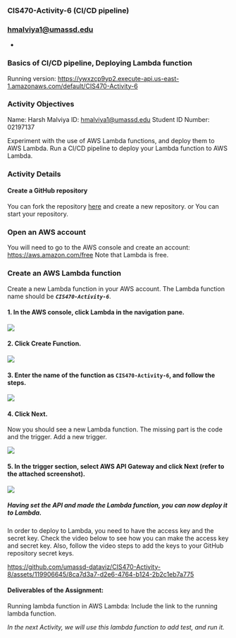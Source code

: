 ### CIS470-Activity-6 (CI/CD pipeline)
### hmalviya1@umassd.edu
-
###
### Basics of CI/CD pipeline, Deploying Lambda function
Running version: https://ywxzcp9yp2.execute-api.us-east-1.amazonaws.com/default/CIS470-Activity-6

### Activity Objectives
Name: Harsh Malviya
ID: hmalviya1@umassd.edu
Student ID Number: 02197137

Experiment with the use of AWS Lambda functions, and deploy them to AWS Lambda.
Run a CI/CD pipeline to deploy your Lambda function to AWS Lambda.

### Activity Details

#### Create a GitHub repository
You can fork the repository [here](https://github.com/umassd-dataviz/CIS470-Activity-6-CICD-AWS.git) and create a new repository. or You can start your repository.

### Open an AWS account
You will need to go to the AWS console and create an account: https://aws.amazon.com/free
Note that Lambda  is free.

### Create an AWS Lambda function
Create a new Lambda function in your AWS account. The Lambda function name should be ***`CIS470-Activity-6`***.


#### 1. In the AWS console, click **Lambda** in the navigation pane.

<img src="./imgs/Lambda1.png">

#### 2. Click **Create Function**.

<img src="./imgs/Lambda2.png">

#### 3. Enter the name of the function as `CIS470-Activity-6`, and follow the steps.

<img src="./imgs/Lambda3.png">

#### 4. Click **Next**.

Now you should see a new Lambda function. The missing part is the code and the trigger.
Add a new trigger.

<img src="./imgs/Lambda4.png">

#### 5. In the trigger section, select **AWS API Gateway** and click **Next** (refer to the attached screenshot).

<img src="./imgs/Lambda5.png">

##### Having set the API and made the Lambda function, you can now deploy it to Lambda.
In order to deploy to Lambda, you need to  have the access key and the secret key.
Check the video below to see how you can make the access key and secret key. Also, follow the video steps to add the keys to your GitHub repository secret keys.


https://github.com/umassd-dataviz/CIS470-Activity-8/assets/119906645/8ca7d3a7-d2e6-4764-b124-2b2c1eb7a775


#### Deliverables of the Assignment:

Running lambda function in AWS Lambda: Include the link to the running lambda function.

<i> In the next Activity, we will use this lambda function to add test, and run it. </i>
